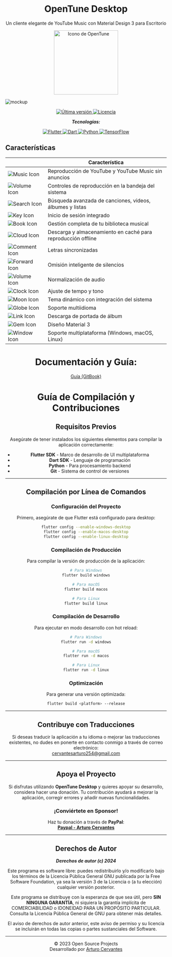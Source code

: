 <div align="center">
  <h1>OpenTune Desktop</h1>
  <p>Un cliente elegante de YouTube Music con Material Design 3 para Escritorio</p>
  <img src="https://github.com/user-attachments/assets/0d3db989-fefa-4381-bf0c-8bd5ebdabd7b" alt="Icono de OpenTune" width="200"/>
</div>

![mockup](https://github.com/user-attachments/assets/9915696a-bcfd-4b9b-8dbd-c81e5a9a137e)


<p align="center">
  <a href="https://github.com/Arturo254/OpenTune/releases">
    <img src="https://img.shields.io/github/v/release/Arturo254/InnerTune?style=for-the-badge&logo=github&color=blue" alt="Última versión"/>
  </a>
  <a href="https://github.com/Arturo254/OpenTune/blob/main/LICENSE">
    <img src="https://img.shields.io/github/license/Arturo254/OpenTune?style=for-the-badge&logo=gnu&color=green" alt="Licencia"/>
  </a>
</p>

<div align="center">
 
  _**Tecnologías:**_
  
</div>

<p align="center">
  <a href="https://flutter.dev/">
    <img src="https://img.shields.io/badge/Flutter-02569B?style=for-the-badge&logo=flutter&logoColor=white" alt="Flutter"/>
  </a>
  <a href="https://dart.dev/">
    <img src="https://img.shields.io/badge/Dart-0175C2?style=for-the-badge&logo=dart&logoColor=white" alt="Dart"/>
  </a>
  <a href="https://www.python.org/">
    <img src="https://img.shields.io/badge/Python-3776AB?style=for-the-badge&logo=python&logoColor=white" alt="Python"/>
  </a>
  <a href="https://www.tensorflow.org/">
    <img src="https://img.shields.io/badge/TensorFlow-FF6F00?style=for-the-badge&logo=tensorflow&logoColor=white" alt="TensorFlow"/>
  </a>
</p>

## Características

<div align="center">

|    | Característica                                               |
|----------------------------------------------|---------------------------------------------------------------|
| ![Music Icon](https://cdn.jsdelivr.net/npm/feather-icons@4.28.0/dist/icons/music.svg)    | Reproducción de YouTube y YouTube Music sin anuncios          |
| ![Volume Icon](https://cdn.jsdelivr.net/npm/feather-icons@4.28.0/dist/icons/volume-2.svg)   | Controles de reproducción en la bandeja del sistema          |
| ![Search Icon](https://cdn.jsdelivr.net/npm/feather-icons@4.28.0/dist/icons/search.svg)       | Búsqueda avanzada de canciones, videos, álbumes y listas     |
| ![Key Icon](https://cdn.jsdelivr.net/npm/feather-icons@4.28.0/dist/icons/key.svg)              | Inicio de sesión integrado                                   |
| ![Book Icon](https://cdn.jsdelivr.net/npm/feather-icons@4.28.0/dist/icons/book-open.svg)      | Gestión completa de tu biblioteca musical                    |
| ![Cloud Icon](https://cdn.jsdelivr.net/npm/feather-icons@4.28.0/dist/icons/download-cloud.svg) | Descarga y almacenamiento en caché para reproducción offline |
| ![Comment Icon](https://cdn.jsdelivr.net/npm/feather-icons@4.28.0/dist/icons/message-square.svg) | Letras sincronizadas                                         |
| ![Forward Icon](https://cdn.jsdelivr.net/npm/feather-icons@4.28.0/dist/icons/fast-forward.svg) | Omisión inteligente de silencios                            |
| ![Volume Icon](https://cdn.jsdelivr.net/npm/feather-icons@4.28.0/dist/icons/volume-x.svg)    | Normalización de audio                                       |
| ![Clock Icon](https://cdn.jsdelivr.net/npm/feather-icons@4.28.0/dist/icons/clock.svg)          | Ajuste de tempo y tono                                       |
| ![Moon Icon](https://cdn.jsdelivr.net/npm/feather-icons@4.28.0/dist/icons/moon.svg)            | Tema dinámico con integración del sistema                    |
| ![Globe Icon](https://cdn.jsdelivr.net/npm/feather-icons@4.28.0/dist/icons/globe.svg)          | Soporte multiidioma                                          |
| ![Link Icon](https://cdn.jsdelivr.net/npm/feather-icons@4.28.0/dist/icons/link.svg)            | Descarga de portada de álbum                                 |
| ![Gem Icon](https://cdn.jsdelivr.net/npm/feather-icons@4.28.0/dist/icons/box.svg)             | Diseño Material 3                                            |
| ![Window Icon](https://cdn.jsdelivr.net/npm/feather-icons@4.28.0/dist/icons/maximize-2.svg)    | Soporte multiplataforma (Windows, macOS, Linux)              |

# Documentación y Guía:

[Guía (GitBook)](https://opentune.gitbook.io/ "Guía (GitBook)")

# Guía de Compilación y Contribuciones

## Requisitos Previos

Asegúrate de tener instalados los siguientes elementos para compilar la aplicación correctamente:

- **Flutter SDK** - Marco de desarrollo de UI multiplataforma
- **Dart SDK** - Lenguaje de programación
- **Python** - Para procesamiento backend
- **Git** - Sistema de control de versiones

---

## Compilación por Línea de Comandos

### Configuración del Proyecto
Primero, asegúrate de que Flutter está configurado para desktop:

```bash
flutter config --enable-windows-desktop
flutter config --enable-macos-desktop
flutter config --enable-linux-desktop
```

### Compilación de Producción
Para compilar la versión de producción de la aplicación:

```bash
# Para Windows
flutter build windows

# Para macOS
flutter build macos

# Para Linux
flutter build linux
```

### Compilación de Desarrollo
Para ejecutar en modo desarrollo con hot reload:

```bash
# Para Windows
flutter run -d windows

# Para macOS
flutter run -d macos

# Para Linux
flutter run -d linux
```

### Optimización
Para generar una versión optimizada:

```bash
flutter build <platform> --release
```

---

## Contribuye con Traducciones

Si deseas traducir la aplicación a tu idioma o mejorar las traducciones existentes, no dudes en ponerte en contacto conmigo a través de correo electrónico:  
[cervantesarturo254@gmail.com](mailto:cervantesarturo254@gmail.com)

---

## Apoya el Proyecto

Si disfrutas utilizando **OpenTune Desktop** y quieres apoyar su desarrollo, considera hacer una donación. Tu contribución ayudará a mejorar la aplicación, corregir errores y añadir nuevas funcionalidades.

### ¡Conviértete en Sponsor!

Haz tu donación a través de **PayPal**:  
[**Paypal - Arturo Cervantes**](https://www.paypal.com/paypalme/ArturoCervantes254)

---

## Derechos de Autor

**_Derechos de autor (c) 2024_**

Este programa es software libre: puedes redistribuirlo y/o modificarlo bajo los términos de la Licencia Pública General GNU publicada por la Free Software Foundation, ya sea la versión 3 de la Licencia o (a tu elección) cualquier versión posterior.

Este programa se distribuye con la esperanza de que sea útil, pero **SIN NINGUNA GARANTÍA**, ni siquiera la garantía implícita de COMERCIABILIDAD o IDONEIDAD PARA UN PROPÓSITO PARTICULAR. Consulta la Licencia Pública General de GNU para obtener más detalles.

El aviso de derechos de autor anterior, este aviso de permiso y su licencia se incluirán en todas las copias o partes sustanciales del Software.

---

© 2023 Open Source Projects  
Desarrollado por [Arturo Cervantes](https://www.paypal.com/paypalme/ArturoCervantes254)
